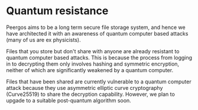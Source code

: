 # Quantum resistance

Peergos aims to be a long term secure file storage system, and hence we have architected it with an awareness of quantum computer based attacks (many of us are ex physicists).

Files that you store but don't share with anyone are already resistant to quantum computer based attacks. This is because the process from logging in to decrypting them only involves hashing and symmetric encryption, neither of which are significantly weakened by a quantum computer.

Files that have been shared are currently vulnerable to a quantum computer attack because they use asymmetric elliptic curve cryptography (Curve25519) to share the decryption capability. However, we plan to upgade to a suitable post-quantum algorithm soon. 